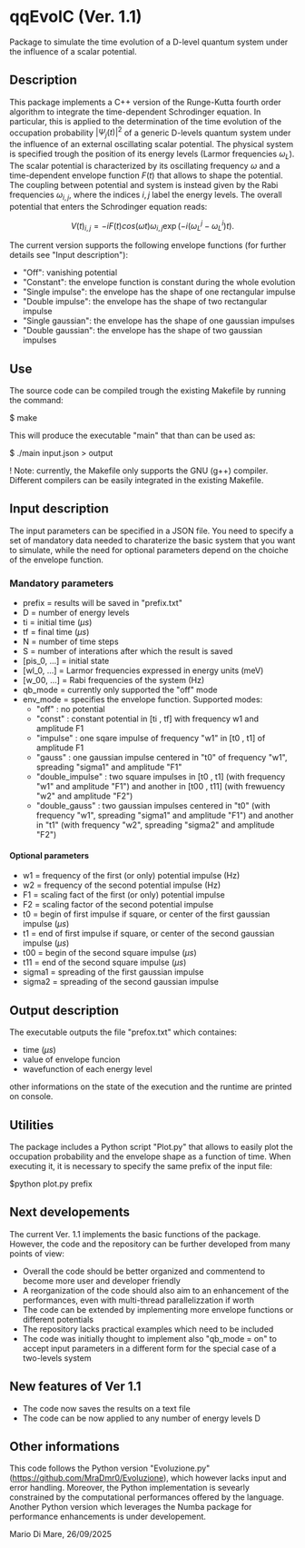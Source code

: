# qqEvolC (Ver. 1.1)
Package to simulate the time evolution of a D-level quantum system under the influence of a scalar potential.

## Description
This package implements a C++ version of the Runge-Kutta fourth order algorithm to integrate the time-dependent Schrodinger equation. 
In particular, this is applied to the determination of the time evolution of the occupation probability $|\Psi_j(t)|^2$ of a generic D-levels quantum system under the influence of an external oscillating scalar potential. The physical system is specified trough the position of its energy levels (Larmor frequencies $\omega_L$). The scalar potential is characterized by its oscillating frequency $\omega$ and a time-dependent envelope function $F(t)$ that allows to shape the potential. The coupling between potential and system is instead given by the Rabi frequencies $\omega_{i,j}$, where the indices $i,j$ label the energy levels. The overall potential that enters the Schrodinger equation reads:
```math
V(t)_{i,j} = -i F(t) cos( \omega t ) \omega _{i,j} \exp\left(-i( \omega ^ {j}_{L}-\omega^{i}_{L})t\right).
```
The current version supports the following envelope functions (for further details see "Input description"):
* "Off": vanishing potential
* "Constant": the envelope function is constant during the whole evolution
* "Single impulse": the envelope has the shape of one rectangular impulse
* "Double impulse": the envelope has the shape of two rectangular impulse
* "Single gaussian": the envelope has the shape of one gaussian impulses
* "Double gaussian": the envelope has the shape of two gaussian impulses

## Use
The source code can be compiled trough the existing Makefile by running the command:

$ make

This will produce the executable "main" that than can be used as:

$ ./main input.json > output

! Note: currently, the Makefile only supports the GNU (g++) compiler. Different compilers can be easily integrated in the existing Makefile. 

## Input description
The input parameters can be specified in a JSON file. You need to specify a set of mandatory data needed to charaterize the basic system that you want to simulate, while the need for optional parameters depend on the choiche of the envelope function.

### Mandatory parameters
* prefix                = results will be saved in "prefix.txt"
* D                     = number of energy levels
* ti                    = initial time ($\mu s$)
* tf                    = final time ($\mu s$)
* N                     = number of time steps   
* S                     = number of interations after which the result is saved
* [pis_0, ...]          = initial state
* [wl_0, ...]           = Larmor frequencies expressed in energy units (meV)
* [w_00, ...]           = Rabi frequencies of the system (Hz)
* qb_mode               = currently only supported the "off" mode
* env_mode              = specifies the envelope function. Supported modes:
    * "off"               : no potential
    * "const"             : constant potential in [ti , tf] with frequency w1 and amplitude F1
    * "impulse"           : one sqare impulse of frequency "w1" in [t0 , t1] of amplitude F1
    * "gauss"             : one gaussian impulse centered in "t0" of frequency "w1", spreading "sigma1" and amplitude "F1"
    * "double_impulse"    : two square impulses in [t0 , t1] (with frequency "w1" and amplitude "F1") and another in [t00 , t11] (with frewuency "w2" and amplitude "F2")
    * "double_gauss"      : two gaussian impulses centered in "t0" (with frequency "w1", spreading "sigma1" and amplitude "F1") and another in "t1" (with frequency "w2", spreading "sigma2" and amplitude "F2")
 
#### Optional parameters
* w1               = frequency of the first (or only) potential impulse (Hz)
* w2               = frequency of the second potential impulse (Hz)
* F1               = scaling fact of the first (or only) potential impulse
* F2               = scaling factor of the second potential impulse
* t0               = begin of first impulse if square, or center of the first gaussian impulse ($\mu s$)
* t1               = end of first impulse if square, or center of the second gaussian impulse ($\mu s$)
* t00              = begin of the second square impulse ($\mu s$)
* t11              = end of the second square impulse ($\mu s$)
* sigma1           = spreading of the first gaussian impulse
* sigma2           = spreading of the second gaussian impulse

## Output description
The executable outputs the file "prefox.txt" which containes:
* time ($\mu s$)
* value of envelope funcion
* wavefunction of each energy level

other informations on the state of the execution and the runtime are printed on console.

## Utilities
The package includes a Python script "Plot.py" that allows to easily plot the occupation probability and the envelope shape as a function of time. When executing it, it is necessary to specify the same prefix of the input file:

$python plot.py prefix

## Next developements
The current Ver. 1.1 implements the basic functions of the package. However, the code and the repository can be further developed from many points of view:
* Overall the code should be better organized and commentend to become more user and developer friendly
* A reorganization of the code should also aim to an enhancement of the performances, even with multi-thread parallelizzation if worth
* The code can be extended by implementing more envelope functions or different potentials
* The repository lacks practical examples which need to be included
* The code was initially thought to implement also "qb_mode = on" to accept input parameters in a different form for the special case of a two-levels system

## New features of Ver 1.1
* The code now saves the results on a text file
* The code can be now applied to any number of energy levels D

## Other informations
This code follows the Python version "Evoluzione.py" (https://github.com/MraDmr0/Evoluzione), which however lacks input and error handling. Moreover, the Python implementation is sevearly constrained by the computational performances offered by the language. Another Python version which leverages the Numba package for performance enhancements is under developement.

Mario Di Mare, 26/09/2025
